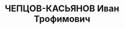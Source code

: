---
title: ЧЕПЦОВ-КАСЬЯНОВ Иван Трофимович
description: '1888 року народження, с. Черкаське Тамарівського району Курської області,
  росіянин, освіта початкова, до 1926 року член ВКП(б). Головний механік "Артемвугілля".
  Проживав: м. Микитівка Донецької області, вул. Свердлова, буд. №18.

  Заарештований 16 червня 1937 року. Військовю колегією Верховного Суду 2 грудня 1937
  року засуджений до розстрілу. Вирок приведений до виконання 3 грудня 1937 року у
  м. Сталіно (м. Донецьк).

  Реабілітований у 1992 році.'
---